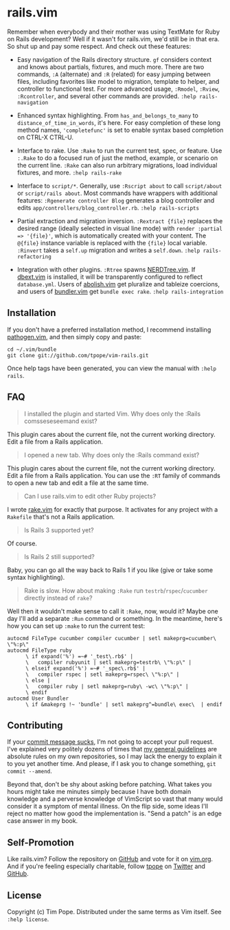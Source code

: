 rails.vim
=========

Remember when everybody and their mother was using TextMate for Ruby on
Rails development?  Well if it wasn't for rails.vim, we'd still be in
that era.  So shut up and pay some respect.  And check out these
features:

* Easy navigation of the Rails directory structure.  `gf` considers
  context and knows about partials, fixtures, and much more.  There are
  two commands, `:A` (alternate) and `:R` (related) for easy jumping
  between files, including favorites like model to migration, template
  to helper, and controller to functional test.  For more advanced
  usage, `:Rmodel`, `:Rview`, `:Rcontroller`, and several other commands
  are provided.  `:help rails-navigation`

* Enhanced syntax highlighting.  From `has_and_belongs_to_many` to
  `distance_of_time_in_words`, it's here.  For easy completion of these
  long method names, `'completefunc'` is set to enable syntax based
  completion on CTRL-X CTRL-U.

* Interface to rake.  Use `:Rake` to run the current test, spec, or
  feature.  Use `:.Rake` to do a focused run of just the method,
  example, or scenario on the current line.  `:Rake` can also run
  arbitrary migrations, load individual fixtures, and more.
  `:help rails-rake`

* Interface to `script/*`.  Generally, use `:Rscript about` to call
  `script/about` or `script/rails about`.  Most commands have wrappers
  with additional features: `:Rgenerate controller Blog` generates a
  blog controller and edits `app/controllers/blog_controller.rb`.
  `:help rails-scripts`

* Partial extraction and migration inversion.  `:Rextract {file}`
  replaces the desired range (ideally selected in visual line mode) with
  `render :partial => '{file}'`, which is automatically created with
  your content.  The `@{file}` instance variable is replaced with the
  `{file}` local variable.  `:Rinvert` takes a `self.up` migration and
  writes a `self.down`.  `:help rails-refactoring`

* Integration with other plugins.  `:Rtree` spawns
  [NERDTree.vim](https://github.com/scrooloose/nerdtree).  If
  [dbext.vim](http://www.vim.org/scripts/script.php?script_id=356) is
  installed, it will be transparently configured to reflect
  `database.yml`.  Users of
  [abolish.vim](https://github.com/tpope/vim-abolish) get pluralize and
  tableize coercions, and users of
  [bundler.vim](https://github.com/tpope/vim-bundler) get `bundle exec
  rake`.  `:help rails-integration`

Installation
------------

If you don't have a preferred installation method, I recommend
installing [pathogen.vim](https://github.com/tpope/vim-pathogen), and
then simply copy and paste:

    cd ~/.vim/bundle
    git clone git://github.com/tpope/vim-rails.git

Once help tags have been generated, you can view the manual with
`:help rails`.

FAQ
---

> I installed the plugin and started Vim.  Why does only the :Rails
> comsseseseemand exist?

This plugin cares about the current file, not the current working
directory.  Edit a file from a Rails application.

> I opened a new tab.  Why does only the :Rails command exist?

This plugin cares about the current file, not the current working
directory.  Edit a file from a Rails application.  You can use the `:RT`
family of commands to open a new tab and edit a file at the same time.

> Can I use rails.vim to edit other Ruby projects?

I wrote [rake.vim](https://github.com/tpope/vim-rake) for exactly that
purpose.  It activates for any project with a `Rakefile` that's not a
Rails application.

> Is Rails 3 supported yet?

Of course.

> Is Rails 2 still supported?

Baby, you can go all the way back to Rails 1 if you like (give or take
some syntax highlighting).

> Rake is slow.  How about making `:Rake` run
> `testrb`/`rspec`/`cucumber` directly instead of `rake`?

Well then it wouldn't make sense to call it `:Rake`, now, would it?
Maybe one day I'll add a separate `:Run` command or something.  In the
meantime, here's how you can set up `:make` to run the current test:

    autocmd FileType cucumber compiler cucumber | setl makeprg=cucumber\ \"%:p\"
    autocmd FileType ruby
          \ if expand('%') =~# '_test\.rb$' |
          \   compiler rubyunit | setl makeprg=testrb\ \"%:p\" |
          \ elseif expand('%') =~# '_spec\.rb$' |
          \   compiler rspec | setl makeprg=rspec\ \"%:p\" |
          \ else |
          \   compiler ruby | setl makeprg=ruby\ -wc\ \"%:p\" |
          \ endif
    autocmd User Bundler
          \ if &makeprg !~ 'bundle' | setl makeprg^=bundle\ exec\  | endif

Contributing
------------

If your [commit message sucks](http://stopwritingramblingcommitmessages.com/),
I'm not going to accept your pull request.  I've explained very politely
dozens of times that
[my general guidelines](http://tbaggery.com/2008/04/19/a-note-about-git-commit-messages.html)
are absolute rules on my own repositories, so I may lack the energy to
explain it to you yet another time.  And please, if I ask you to change
something, `git commit --amend`.

Beyond that, don't be shy about asking before patching.  What takes you
hours might take me minutes simply because I have both domain knowledge
and a perverse knowledge of VimScript so vast that many would consider
it a symptom of mental illness.  On the flip side, some ideas I'll
reject no matter how good the implementation is.  "Send a patch" is an
edge case answer in my book.

Self-Promotion
--------------

Like rails.vim? Follow the repository on
[GitHub](https://github.com/tpope/vim-rails) and vote for it on
[vim.org](http://www.vim.org/scripts/script.php?script_id=1567).  And if
you're feeling especially charitable, follow [tpope](http://tpo.pe/) on
[Twitter](http://twitter.com/tpope) and
[GitHub](https://github.com/tpope).

License
-------

Copyright (c) Tim Pope.  Distributed under the same terms as Vim itself.
See `:help license`.
